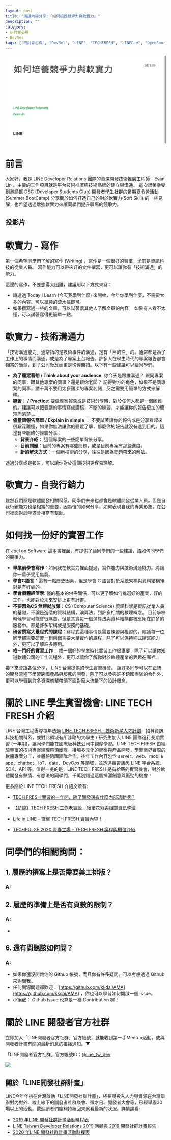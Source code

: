 ```yaml
---
layout: post
title: "演講內容分享:「如何培養競爭力與軟實力」"
description: ""
category: 
- 研討會心得
- DevRel
tags: ["研討會心得", "DevRel", "LINE", "TECHFRESH", "LINEDev", "OpenSource"]
---
```


![image-20210908183738530](../images/2021/image-20210908183738530.png)

# 前言

大家好，我是 LINE Developer Relations 團隊的資深開發技術推廣工程師 - Evan Lin 。主要的工作項目就是平台技術推廣與技術品牌的建立與溝通。 這次很榮幸受到邀請幫 DSC (Developer Students Club) 開發者學生社群的暑期夏令營活動 (Summer BootCamp) 分享關於如何打造自己的對於軟實力(Soft Skill) 的一些見解，也希望透過增強軟實力來讓同學們提升職場的競爭力。

## 投影片

<script async class="speakerdeck-embed" data-id="a62ae4f456db4615bf54a6337005b2ea" data-ratio="1.77777777777778" src="//speakerdeck.com/assets/embed.js"></script>

# 軟實力 - 寫作

第一個希望同學們了解的寫作 (Writing) ，寫作是一個很好的習慣，尤其是資訊科技的從業人員。 寫作能力可以帶來好的文件撰寫，更可以讓你有「技術溝通」的能力。

這邊的寫作，不要想得太困難，建議用以下方式來寫：

- 請透過 Today I Learn (今天我學到什麼) 來開始，今年你學到什麼，不需要太多的內容。可以單純的流水帳即可。
- 如果撰寫過一些的文章，可以試著讓其他人了解文章的內容。 如果有人看不太懂，可以試著寫得更簡單一點。

# 軟實力 - 技術溝通力

<script async class="speakerdeck-embed" data-slide="12" data-id="a62ae4f456db4615bf54a6337005b2ea" data-ratio="1.77777777777778" src="//speakerdeck.com/assets/embed.js"></script>

「技術溝通能力」通常指的是技術事件的溝通，是有「目的性」的。通常都是為了工作上的事情而溝通，或是為了專案上台報告。許多人在學生時代的專案報告都會相當的簡章，到了公司後反而更是徬徨無措。以下有一些建議可以給同學們。

- **為了聽眾著想 / Think about your audience**: 你今天是跟誰溝通？ 跟同專案的同事，跟其他專案的同事？還是跟你老闆？ 記得對方的角色，如果不是同專案的同事，請千萬不要用太多艱深的專案名詞，反之需要用簡單的方式來解釋。
- **練習！ / Practice**:  要做專案報告或是技術分享時，對於任何人都是一個困難的。建議可以把要講的事情寫成講稿，不斷的練習。才能讓你的報告更加的簡短而清楚。。
- **儘量讓報告簡單 / Explain in simple** ： 不要試著讓你的報告或是分享看起來很艱深難懂，如果你無法讓你的聽眾了解，那麼你的報告就沒有達到目的。這邊有些脈絡的經驗分享：
  - **背景介紹**： 這個專案的一些簡單背景分享。
  - **目前問題**：目前的專案有哪些問題，或是目前專案有那些進度。
  - **新的解決方式**：一個新技術的分享，往往是因為問題帶來的解法。

透過分享或是報告，可以讓你對於這個技術更容易理解。

# 軟實力 - 自我行銷力

<script async class="speakerdeck-embed" data-slide="13" data-id="a62ae4f456db4615bf54a6337005b2ea" data-ratio="1.77777777777778" src="//speakerdeck.com/assets/embed.js"></script>

雖然我們都是軟體開發相關科系，同學們未來也都會是軟體開發從業人員。但是自我行銷能力也是相當的重要，因為懂的如何分享，如何表現自我的專業形象，在公司裡面對於陞遷會相當有幫助。




# 如何找一份好的實習工作

<script async class="speakerdeck-embed" data-slide="25" data-id="a62ae4f456db4615bf54a6337005b2ea" data-ratio="1.77777777777778" src="//speakerdeck.com/assets/embed.js"></script>


在 Joel on Software 這本書裡面，有提供了給同學們的一些建議，該如何同學們的競爭力。

- **畢業前學會寫作**：如同我在軟實力裡面提過，寫作能力與技術溝通能力。將讓你一輩子受用無窮。
- **學會C語言**：這有一點歷史因素，但是學會 C 語言對於系統架構與資料結構絕對是有好處的。
- **學會個體經濟學**: 懂的基本的供需關係，可以更了解如何挑選好的產業，好的工作。也能對於未來安排上更有計畫。
- **不要因為CS 無聊就放棄**：CS (Computer Science) 資訊科學是資訊從業人員的基礎，不論是進階的資料結構，演算法，到許多相關的數理概念。 目前學校時候學習可能會很痛苦，但是其實每一個演算法與資料結構都被應用在許多的服務中。都是許多架構或是服務的基礎。
- **研習撰寫大量程式的課程**：寫程式這種事情是需要練習與複習的，建議每一位同學都需要研習一到兩個需要大量實作的課程，除了可以保持程式撰寫能力外，更可以了解許多應用。
- **找一門好的實習工作**： 找一個好的學生時代實習工作很重要，除了可以讓你知道軟體公司的工作流程外，更可以讓你了解你對於軟體產業的興趣在哪裡。

接下來會跟各位分享， LINE 台灣提供的學生實習機會。 讓許多同學可以在正統的開發流程下學習跨國產品與服務的開發，除了可以參與許多跨國團隊的合作外，更可以學習到許多資深前輩帶領下面對龐大流量下的設計概念。

# 關於 LINE 學生實習機會: LINE TECH FRESH 介紹


LINE 台灣工程團隊每年透過 [LINE TECH FRESH – 技術新星人才計劃](https://career.linecorp.com/linecorp/career/detail/20000111/704/5570?classId=&locationCd=TW&page=)，招募資訊科技相關科系，或對此領域有所涉略的大學生 / 研究生加入 LINE 團隊進行長期實習 (一年期)，讓同學們能在國際級科技公司中觀摩學習。LINE TECH FRESH 由經驗豐富的技術專案經理帶領團隊，接觸多元化的專案與產品開發，學習業界實際的軟體專案分工，並體驗跨國團隊合作。往年工作內容包含 server、web、mobile app、chatbot、IoT、data、DevOps 等領域，並透過實習熟悉 LINE 平台系統、SDK、API 等。值得一提的是，LINE TECH FRESH 是有給薪的實習機會，對於軟體開發有熱情、有想法的同學們，千萬別錯過這個揮灑創意與衝勁的機會！

更多關於 LINE TECH FRESH 介紹文章有:

- [TECH FRESH 實習的一年間，除了開發還有什麼內部活動呢？](https://engineering.linecorp.com/zh-hant/blog/line-tech-fresh-2020-graduate/)

- [【訪談】TECH FRESH 工作老實說 – 後續花絮與相關資訊整理](https://engineering.linecorp.com/zh-hant/blog/what-is-tech-fresh-interview/)

- [Life in LINE – 直擊 TECH FRESH 實習內容！](https://engineering.linecorp.com/zh-hant/blog/life-in-line-tech-fresh-sharing/)

- [TECHPULSE 2020 青春主場 – TECH FRESH 議程與攤位介紹](https://engineering.linecorp.com/zh-hant/blog/techpulse-2020-tech-fresh-session/)

# 同學們的相關詢問：


## 1. 履歷的撰寫上是否需要美工排版？

###  A:

## 2. 履歷的準備上是否有頁數的限制？

###  A:

- 



## 6. 還有問題該如何問？

### A:

- 如果你還沒開啟你的 Github 帳號，而且你有許多疑問。可以考慮透過 Github 來詢問我。
- 任何開源問題都歡迎： [https://github.com/kkdai/AMA](https://github.com/kkdai/AMA) ，你也可以學習如何開啟一個 issue。
- 小絕竅： Github Issue 也算是一種 Contribution 喔！


# 關於 LINE  開發者官方社群


立即加入「LINE開發者官方社群」官方帳號，就能收到第一手Meetup活動，或與開發者計畫有關的最新消息的推播通知。▼

「LINE開發者官方社群」官方帳號ID：[@line_tw_dev](https://lin.ee/s5RsZHo)

![](http://www.evanlin.com/images/2020/line-tw-dev-qr.png)

## 關於「LINE開發社群計畫」

LINE今年年初在台灣啟動「LINE開發社群計畫」，將長期投入人力與資源在台灣舉辦對內對外、線上線下的開發者社群聚會、徵才日、開發者大會等，已經舉辦30場以上的活動。歡迎讀者們能夠持續回來察看最新的狀況。詳情請看:

- [2019 年LINE 開發社群計畫活動時程表](https://engineering.linecorp.com/zh-hant/blog/line-taiwan-developer-relations-2019-plan/)
- [LINE Taiwan Developer Relations 2019 回顧與 2019 開發社群計畫報告](https://engineering.linecorp.com/zh-hant/blog/line-taiwan-developer-relations-2019/)
- [2020 年LINE 開發社群計畫活動時程表](https://engineering.linecorp.com/zh-hant/blog/2020-line-tw-devrel/)

